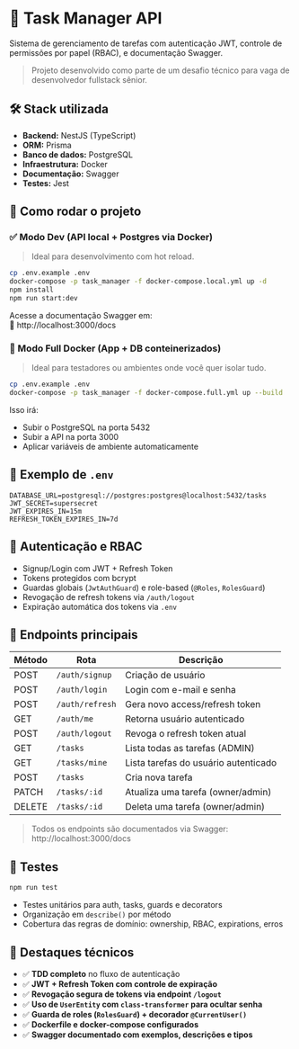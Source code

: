 # 🧠 Task Manager API

Sistema de gerenciamento de tarefas com autenticação JWT, controle de permissões por papel (RBAC), e documentação Swagger.

> Projeto desenvolvido como parte de um desafio técnico para vaga de desenvolvedor fullstack sênior.

## 🛠️ Stack utilizada

- **Backend:** NestJS (TypeScript)
- **ORM:** Prisma
- **Banco de dados:** PostgreSQL
- **Infraestrutura:** Docker
- **Documentação:** Swagger
- **Testes:** Jest

## 🚀 Como rodar o projeto

### ✅ Modo Dev (API local + Postgres via Docker)

> Ideal para desenvolvimento com hot reload.

```bash
cp .env.example .env
docker-compose -p task_manager -f docker-compose.local.yml up -d
npm install
npm run start:dev
```

Acesse a documentação Swagger em:  
📄 http://localhost:3000/docs

### 🐳 Modo Full Docker (App + DB conteinerizados)

> Ideal para testadores ou ambientes onde você quer isolar tudo.

```bash
cp .env.example .env
docker-compose -p task_manager -f docker-compose.full.yml up --build
```

Isso irá:

- Subir o PostgreSQL na porta 5432
- Subir a API na porta 3000
- Aplicar variáveis de ambiente automaticamente

## 📄 Exemplo de `.env`

```env
DATABASE_URL=postgresql://postgres:postgres@localhost:5432/tasks
JWT_SECRET=supersecret
JWT_EXPIRES_IN=15m
REFRESH_TOKEN_EXPIRES_IN=7d
```

## 🔐 Autenticação e RBAC

- Signup/Login com JWT + Refresh Token
- Tokens protegidos com bcrypt
- Guardas globais (`JwtAuthGuard`) e role-based (`@Roles`, `RolesGuard`)
- Revogação de refresh tokens via `/auth/logout`
- Expiração automática dos tokens via `.env`

## 📌 Endpoints principais

| Método | Rota            | Descrição                            |
| ------ | --------------- | ------------------------------------ |
| POST   | `/auth/signup`  | Criação de usuário                   |
| POST   | `/auth/login`   | Login com e-mail e senha             |
| POST   | `/auth/refresh` | Gera novo access/refresh token       |
| GET    | `/auth/me`      | Retorna usuário autenticado          |
| POST   | `/auth/logout`  | Revoga o refresh token atual         |
| GET    | `/tasks`        | Lista todas as tarefas (ADMIN)       |
| GET    | `/tasks/mine`   | Lista tarefas do usuário autenticado |
| POST   | `/tasks`        | Cria nova tarefa                     |
| PATCH  | `/tasks/:id`    | Atualiza uma tarefa (owner/admin)    |
| DELETE | `/tasks/:id`    | Deleta uma tarefa (owner/admin)      |

> Todos os endpoints são documentados via Swagger:  
> http://localhost:3000/docs

## 🧪 Testes

```bash
npm run test
```

- Testes unitários para auth, tasks, guards e decorators
- Organização em `describe()` por método
- Cobertura das regras de domínio: ownership, RBAC, expirations, erros

## 🧠 Destaques técnicos

- ✅ **TDD completo** no fluxo de autenticação
- ✅ **JWT + Refresh Token com controle de expiração**
- ✅ **Revogação segura de tokens via endpoint `/logout`**
- ✅ **Uso de `UserEntity` com `class-transformer` para ocultar senha**
- ✅ **Guarda de roles (`RolesGuard`) + decorador `@CurrentUser()`**
- ✅ **Dockerfile e docker-compose configurados**
- ✅ **Swagger documentado com exemplos, descrições e tipos**
